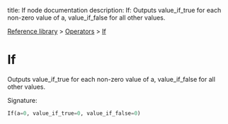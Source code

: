 title: If node documentation
description: If: Outputs value_if_true for each non-zero value of a, value_if_false for all other values.

[Reference library](../../index.md) > [Operators](../index.md) > [If](index.md)

# If

Outputs value_if_true for each non-zero value of a, value_if_false for all other values.

Signature:
```python
If(a=0, value_if_true=0, value_if_false=0)
```
